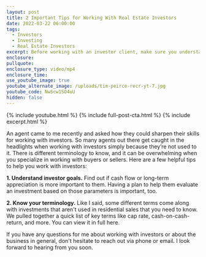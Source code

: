 ```yaml
---
layout: post
title: 2 Important Tips for Working With Real Estate Investors
date: 2022-03-22 06:00:00
tags:
  - Investors
  - Investing
  - Real Estate Investors
excerpt: Before working with an investor client, make sure you understand this list.
enclosure:
pullquote:
enclosure_type: video/mp4
enclosure_time:
use_youtube_image: true
youtube_alternate_image: /uploads/tim-peirce-recr-yt-7.jpg
youtube_code: NwScw1SO4uU
hidden: false
---
```

{% include youtube.html %} {% include full-post-cta.html %} {% include excerpt.html %}

An agent came to me recently and asked how they could sharpen their skills for working with investors. So many agents out there get caught in the headlights when working with investors simply because they’re not used to it. There is different terminology to know, and it can be overwhelming when you specialize in working with buyers or sellers. Here are a few helpful tips to help you work with investors:

**1\. Understand investor goals.** Find out if cash flow or long-term appreciation is more important to them. Having a plan to help them evaluate an investment based on those parameters is important, too.

**2\. Know your terminology.** Like I said, some different terms come along with investments that aren't used in residential sales that you need to know. We pulled together a quick list of key terms like cap rate, cash-on-cash-return, and more. You can view it in full here.

If you have any questions for me about working with investors or about the business in general, don't hesitate to reach out via phone or email. I look forward to hearing from you soon.
